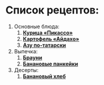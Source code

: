 # Список рецептов:

1. Основные блюда:
    1. [**Курица «Пикассо»**](kurica-pikasso.md)
    2. [**Картофель «Айдахо»**](kartofel-ajdaho.md)
    3. [**Азу по-татарски**](azu-po-tatarski.md)
2. Выпечка:
    1. [**Брауни**](brownie.md)
    2. [**Банановые панкейки**](bananovie-pankejki.md)
3. Десерты:
    1. [**Банановый хлеб**](bananovyy-hleb.md)